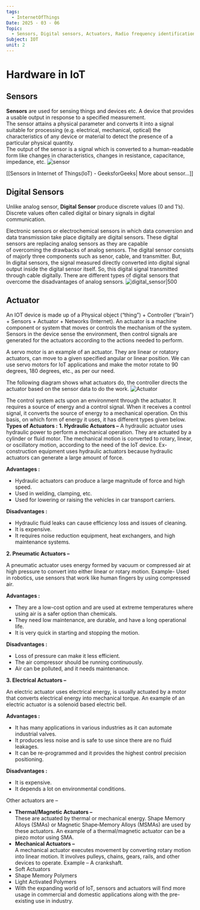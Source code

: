 ```yaml
---
tags:
  - InternetOfThings
Date: 2025 - 03 - 06
Topic:
  - Sensors, Digital sensors, Actuators, Radio frequency identification (RFID) technology,
Subject: IOT
unit: 2
---
```

# Hardware in IoT
## Sensors
**Sensors** are used for sensing things and devices etc.
A device that provides a usable output in response to a specified measurement.  
The sensor attains a physical parameter and converts it into a signal suitable for processing (e.g. electrical, mechanical, optical) the characteristics of any device or material to detect the presence of a particular physical quantity.  
The output of the sensor is a signal which is converted to a human-readable form like changes in characteristics, changes in resistance, capacitance, impedance, etc.
![sensor](https://media.geeksforgeeks.org/wp-content/uploads/20210429114343/Sensors.png)

[[Sensors in Internet of Things(IoT) - GeeksforGeeks| More about sensor...]]

## Digital Sensors

Unlike analog sensor, **Digital Sensor** produce discrete values (0 and 1’s). Discrete values often called digital or binary signals in digital communication.

Electronic sensors or electrochemical sensors in which data conversion and data transmission take place digitally are digital sensors. These digital sensors are replacing analog sensors as they are capable of overcoming the drawbacks of analog sensors. The digital sensor consists of majorly three components such as senor, cable, and transmitter. But, In digital sensors, the signal measured directly converted into digital signal output inside the digital sensor itself. So, this digital signal transmitted through cable digitally. There are different types of digital sensors that overcome the disadvantages of analog sensors.
![digital_sensor|500](https://i0.wp.com/iot4beginners.com/wp-content/uploads/2020/05/Untitled1111.jpg?resize=640%2C374&ssl=1)

## Actuator
An IOT device is made up of a Physical object (“thing”) + Controller (“brain”) + Sensors + Actuator + Networks (Internet). An actuator is a machine component or system that moves or controls the mechanism of the system. Sensors in the device sense the environment, then control signals are generated for the actuators according to the actions needed to perform.

A servo motor is an example of an actuator. They are linear or rotatory actuators, can move to a given specified angular or linear position. We can use servo motors for IoT applications and make the motor rotate to 90 degrees, 180 degrees, etc., as per our need.

The following diagram shows what actuators do, the controller directs the actuator based on the sensor data to do the work.
![Actuator](https://media.geeksforgeeks.org/wp-content/uploads/20210218231302/actuatorPage21.png)

The control system acts upon an environment through the actuator. It requires a source of energy and a control signal. When it receives a control signal, it converts the source of energy to a mechanical operation. On this basis, on which form of energy it uses, it has different types given below.
**Types of Actuators :**
**1. Hydraulic Actuators –**
A hydraulic actuator uses hydraulic power to perform a mechanical operation. They are actuated by a cylinder or fluid motor. The mechanical motion is converted to rotary, linear, or oscillatory motion, according to the need of the IoT device. Ex- construction equipment uses hydraulic actuators because hydraulic actuators can generate a large amount of force.

**Advantages :**

- Hydraulic actuators can produce a large magnitude of force and high speed.
- Used in welding, clamping, etc.
- Used for lowering or raising the vehicles in car transport carriers.

**Disadvantages :**

- Hydraulic fluid leaks can cause efficiency loss and issues of cleaning.
- It is expensive.
- It requires noise reduction equipment, heat exchangers, and high maintenance systems.

**2. Pneumatic Actuators –**

A pneumatic actuator uses energy formed by vacuum or compressed air at high pressure to convert into either linear or rotary motion. Example- Used in robotics, use sensors that work like human fingers by using compressed air.

**Advantages :**

- They are a low-cost option and are used at extreme temperatures where using air is a safer option than chemicals.
- They need low maintenance, are durable, and have a long operational life.
- It is very quick in starting and stopping the motion.

**Disadvantages :**

- Loss of pressure can make it less efficient.
- The air compressor should be running continuously.
- Air can be polluted, and it needs maintenance.

**3. Electrical Actuators –**

An electric actuator uses electrical energy, is usually actuated by a motor that converts electrical energy into mechanical torque. An example of an electric actuator is a solenoid based electric bell. 

**Advantages :**

- It has many applications in various industries as it can automate industrial valves.
- It produces less noise and is safe to use since there are no fluid leakages.
- It can be re-programmed and it provides the highest control precision positioning.

**Disadvantages :**

- It is expensive.
- It depends a lot on environmental conditions.

Other actuators are –

- **Thermal/Magnetic Actuators –**   
    These are actuated by thermal or mechanical energy. Shape Memory Alloys (SMAs) or Magnetic Shape‐Memory Alloys (MSMAs) are used by these actuators. An example of a thermal/magnetic actuator can be a piezo motor using SMA.
- **Mechanical Actuators –**   
    A mechanical actuator executes movement by converting rotary motion into linear motion. It involves pulleys, chains, gears, rails, and other devices to operate. Example – A crankshaft.
- Soft Actuators
- Shape Memory Polymers
- Light Activated Polymers
- With the expanding world of IoT, sensors and actuators will find more usage in commercial and domestic applications along with the pre-existing use in industry.
